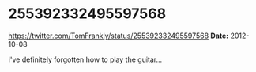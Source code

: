 # 255392332495597568
https://twitter.com/TomFrankly/status/255392332495597568
**Date:** 2012-10-08

I've definitely forgotten how to play the guitar...
